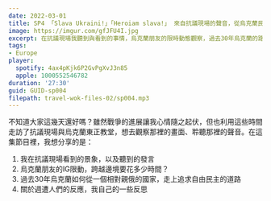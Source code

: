 ```yaml
---
date: 2022-03-01
title: SP4 「Slava Ukraini!」「Heroiam slava!」 來自抗議現場的聲音，從烏克蘭民族主義變成一場全球運動的口號
image: https://imgur.com/gfJFU4I.jpg
excerpt: 在抗議現場我聽到與看到的事情，烏克蘭朋友的限時動態觀察，過去30年烏克蘭的路線轉變，以及我自己的一些反思。
tags:
- Europe
player:
  spotify: 4ax4pKjk6P2GvPgXvJ3n85
  apple: 1000552546782
duration: '27:30'
guid: GUID-sp004
filepath: travel-wok-files-02/sp004.mp3
---
```

不知道大家這幾天還好嗎？雖然戰爭的進展讓我心情隨之起伏，但也利用這些時間走訪了抗議現場與烏克蘭東正教堂，想去觀察那裡的畫面、聆聽那裡的聲音。在這集節目裡，我想分享的是：

1. 我在抗議現場看到的景象，以及聽到的發言
2. 烏克蘭朋友的IG限動，跨越邊境要花多少時間？
3. 過去30年烏克蘭如何從一個相對親俄的國家，走上追求自由民主的道路
4. 關於週遭人們的反應，我自己的一些反思
